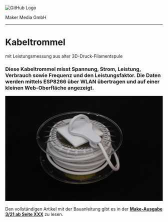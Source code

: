 ![GitHub Logo](http://www.heise.de/make/icons/make_logo.png)

Maker Media GmbH
*** 

# Kabeltrommel
mit Leistungsmessung aus alter 3D-Druck-Filamentspule

### Diese Kabeltrommel misst Spannung, Strom, Leistung, Verbrauch sowie Frequenz und den Leistungsfaktor. Die Daten werden mittels ESP8266 über WLAN übertragen und auf einer kleinen Web-Oberfläche angezeigt.

![Picture](https://github.com/MakeMagazinDE/Kabeltrommel/blob/main/IMG_0561.JPG) 

Den vollständigen Artikel mit der Bauanleitung gibt es in der **[Make-Ausgabe 3/21 ab Seite XXX](https://www.heise.de/select/make/2021/2/2102708255450326563)** zu lesen. 
